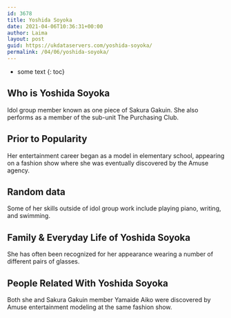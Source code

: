 ```yaml
---
id: 3678
title: Yoshida Soyoka
date: 2021-04-06T10:36:31+00:00
author: Laima
layout: post
guid: https://ukdataservers.com/yoshida-soyoka/
permalink: /04/06/yoshida-soyoka/
---
```


* some text
{: toc}


## Who is Yoshida Soyoka
                  
                  
                  
Idol group member known as one piece of Sakura Gakuin. She also performs as a member of the sub-unit The Purchasing Club.
                  
              
            
              
            
                
                
                
## Prior to Popularity
                  
                  
                  
Her entertainment career began as a model in elementary school, appearing on a fashion show where she was eventually discovered by the Amuse agency.
                  
              
            
              
            
                
                
                
## Random data
                  
                  
                  
Some of her skills outside of idol group work include playing piano, writing, and swimming.
                  
              
            
              
            
                
                
                
## Family & Everyday Life of Yoshida Soyoka
                  
                  
                  
She has often been recognized for her appearance wearing a number of different pairs of glasses.
                  
              
            
              
            
                
                
                
## People Related With Yoshida Soyoka
                  
                  
                  
Both she and Sakura Gakuin member Yamaide Aiko were discovered by Amuse entertainment modeling at the same fashion show.
                  
              
            
              
            
                
              
            
              
              
            
            
              
            
          
          
          
